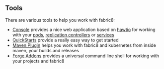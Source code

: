 ## Tools

There are various tools to help you work with fabric8:

* [Console](console.html) provides a nice web application based on [hawtio](http://hawt.io/) for working with your [pods](pods.html), [replication controllers](replicationControllers.html) or [services](services.html)
* [QuickStarts](quickstarts.html) provide a really easy way to get started
* [Maven Plugin](mavenPlugin.html) helps you work with fabric8 and kubernetes from inside maven, your builds and releases
* [Forge Addons](forge.html) provides a universal command line shell for working with your projects and fabric8
